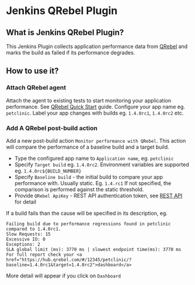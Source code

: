 # Jenkins QRebel Plugin

## What is Jenkins QRebel Plugin?
This Jenkins Plugin collects application performance data from [QRebel](https://qrebel.com/) and marks the build as failed if its performance degrades.

## How to use it?
### Attach QRebel agent
Attach the agent to existing tests to start monitoring your application performance. See [QRebel Quick Start](https://qrebel.com//quick-start/) guide. Configure your app name eg. `petclinic`. Label your app changes with builds eg. `1.4.0rc1`, `1.4.0rc2` etc.
### Add A QRebel post-build action
Add a new post-build action `Monitor performance with QRebel`. This action will compare the performance of a baseline build and a target build.   
* Type the configured app name to `Application name`, eg. `petclinic`
* Specify `Target build` eg. `1.4.0rc2`. Environment variables are supported eg. `1.4.0rc${BUILD_NUMBER}`
* Specify `Baseline build` - the initial build to compare your app performance with. Usually static. Eg. `1.4.rc1` If not specified, the comparison is performed against the static threshold.
* Provide `QRebel ApiKey` - REST API authentication token, see [REST API](https://manuals.zeroturnaround.com/qrebel/api/index.html) for detail

If a build fails than the cause will be specified in its description, eg.
```
Failing build due to performance regressions found in petclinic compared to 1.4.0rc1.
Slow Requests: 15
Excessive IO: 0
Exceptions: 2 
SLA global limit (ms): 3770 ms | slowest endpoint time(ms): 3770 ms
For full report check your <a href="https://hub.qrebel.com/#/12345/petclinic/?baseline=1.4.0rc1&target=1.4.0rc2">dashboard</a>
```
More detail will appear if you click on `Dashboard`